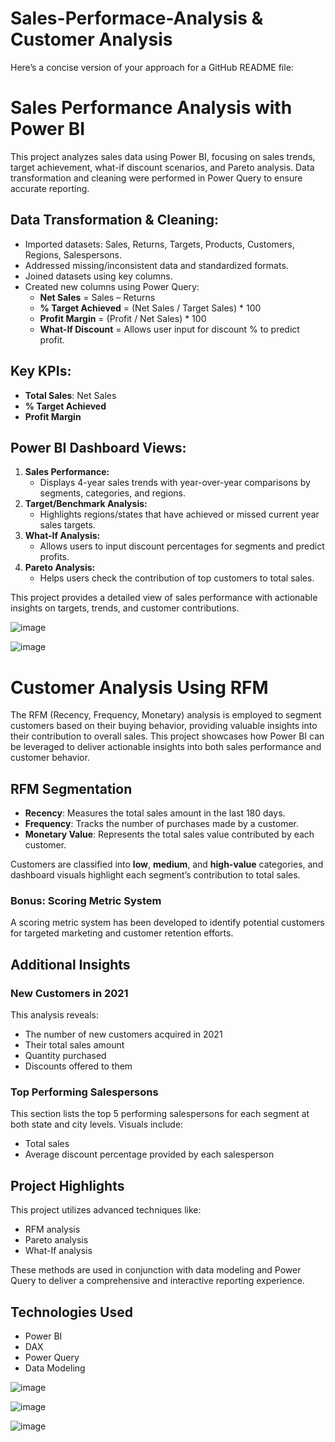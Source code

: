 # Sales-Performace-Analysis & Customer Analysis

Here’s a concise version of your approach for a GitHub README file:

# **Sales Performance Analysis with Power BI**

This project analyzes sales data using Power BI, focusing on sales trends, target achievement, what-if discount scenarios, and Pareto analysis. Data transformation and cleaning were performed in Power Query to ensure accurate reporting.

## **Data Transformation & Cleaning:**
- Imported datasets: Sales, Returns, Targets, Products, Customers, Regions, Salespersons.
- Addressed missing/inconsistent data and standardized formats.
- Joined datasets using key columns.
- Created new columns using Power Query:
  - **Net Sales** = Sales – Returns
  - **% Target Achieved** = (Net Sales / Target Sales) * 100
  - **Profit Margin** = (Profit / Net Sales) * 100
  - **What-If Discount** = Allows user input for discount % to predict profit.
    
## **Key KPIs:**
- **Total Sales**: Net Sales
- **% Target Achieved**
- **Profit Margin**

## **Power BI Dashboard Views:**
1. **Sales Performance:**
   - Displays 4-year sales trends with year-over-year comparisons by segments, categories, and regions.
2. **Target/Benchmark Analysis:**
   - Highlights regions/states that have achieved or missed current year sales targets.
3. **What-If Analysis:**
   - Allows users to input discount percentages for segments and predict profits.
4. **Pareto Analysis:**
   - Helps users check the contribution of top customers to total sales.

This project provides a detailed view of sales performance with actionable insights on targets, trends, and customer contributions.


![image](https://github.com/user-attachments/assets/1f9a549b-612a-4e76-9661-8cd54cf4b34c)

![image](https://github.com/user-attachments/assets/6dd9b80e-3e7c-46a4-b969-a638053c2458)

# Customer Analysis Using RFM

The RFM (Recency, Frequency, Monetary) analysis is employed to segment customers based on their buying behavior, providing valuable insights into their contribution to overall sales. This project showcases how Power BI can be leveraged to deliver actionable insights into both sales performance and customer behavior.

## RFM Segmentation

- **Recency**: Measures the total sales amount in the last 180 days.
- **Frequency**: Tracks the number of purchases made by a customer.
- **Monetary Value**: Represents the total sales value contributed by each customer.

Customers are classified into **low**, **medium**, and **high-value** categories, and dashboard visuals highlight each segment’s contribution to total sales.

### Bonus: Scoring Metric System
A scoring metric system has been developed to identify potential customers for targeted marketing and customer retention efforts.

## Additional Insights

### New Customers in 2021
This analysis reveals:
- The number of new customers acquired in 2021
- Their total sales amount
- Quantity purchased
- Discounts offered to them

### Top Performing Salespersons
This section lists the top 5 performing salespersons for each segment at both state and city levels. Visuals include:
- Total sales
- Average discount percentage provided by each salesperson

## Project Highlights
This project utilizes advanced techniques like:
- RFM analysis
- Pareto analysis
- What-If analysis

These methods are used in conjunction with data modeling and Power Query to deliver a comprehensive and interactive reporting experience.

## Technologies Used
- Power BI
- DAX
- Power Query
- Data Modeling

![image](https://github.com/user-attachments/assets/e9fc1aa0-a620-421a-8775-c5fe8088ef74)

![image](https://github.com/user-attachments/assets/1a3b7a1a-eb8c-49f5-b87d-5a108ee967e0)

![image](https://github.com/user-attachments/assets/d0a7f2f5-ae78-4e22-9c28-670087134f88)



